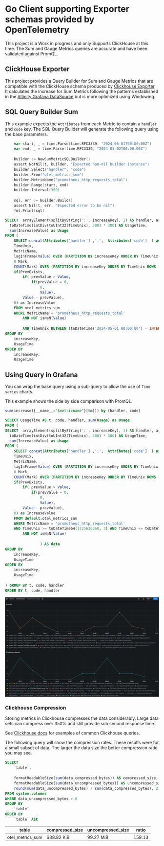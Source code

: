 # Go Client supporting Exporter schemas provided by OpenTelemetry

This project is a Work in progress and only Supports ClickHouse at this time.
The Sum and Gauge Metrics queries are accurate and have been validated against
PromQL.

## ClickHouse Exporter

This project provides a Query Builder for Sum and Gauge Metrics that are compatible with the ClickHouse schema produced by [Clickhouse Exporter](https://github.com/open-telemetry/opentelemetry-collector-contrib/tree/main/exporter/clickhouseexporter). It calculates the Increase for Sum Metrics following the patterns established in the [Altinity Grafana DataSource](https://grafana.com/grafana/plugins/vertamedia-clickhouse-datasource/) but is more optimized using Windowing.

## SQL Query Builder Sum

This example expects the `Attributes` from each Metric to contain
a `handler` and `code` key.
 The SQL Query Builder will generate the following query
using the base parameters.

```go
    var start, _ = time.Parse(time.RFC3339, "2024-05-01T00:00:00Z")
	var end, _ = time.Parse(time.RFC3339, "2024-05-02T00:00:00Z")

	builder := NewSumMetricSQLBuilder()
	assert.NotNil(t, builder, "Expected non-nil builder instance")
	builder.Select("handler", "code")
	builder.From("otel_metrics_sum")
	builder.MetricName("prometheus_http_requests_total")
	builder.Range(start, end)
	builder.Interval(300)

	sql, err := builder.Build()
	assert.Nil(t, err, "Expected error to be nil")
	fmt.Print(sql)
```

```sql
SELECT  arrayElement(splitByString(':', increaseKey), 1) AS handler, arrayElement(splitByString(':', increaseKey), 2) AS code,
  toDateTime(intDiv(toUInt32(TimeUnix), 300) * 300) AS UsageTime,
  sum(IncreaseValue) as Usage
FROM (
    SELECT concat(Attributes['handler'] ,':',  Attributes['code']  ) as increaseKey,
    TimeUnix,
	MetricName,
    lagInFrame(Value) OVER (PARTITION BY increaseKey ORDER BY TimeUnix ASC ROWS BETWEEN 1 PRECEDING AND UNBOUNDED FOLLOWING) AS prevValue,
	0 Mark,
	COUNT(Mark) OVER (PARTITION BY increaseKey ORDER BY	TimeUnix ROWS 1 PRECEDING)-1 = 1 PrevExists,
	if(PrevExists,
	    if( prevValue > Value,
			if(prevValue = 0,
			    0,
			    Value),
		Value - prevValue),
	0) as IncreaseValue
    FROM otel_metrics_sum
    WHERE MetricName = 'prometheus_http_requests_total'
	    AND NOT isNaN(Value)
        
        AND TimeUnix BETWEEN (toDateTime('2024-05-01 00:00:00') - INTERVAL 300 SECOND) AND toDateTime('2024-05-02 00:00:00') ) AS data
GROUP BY
	increaseKey,
	UsageTime
ORDER BY
	increaseKey,
	UsageTime
```

## Using Query in Grafana

You can wrap the base query using a sub-query to allow the use of
`Time series` charts.

This example shows the side by side comparison with PromQL.

```sql
sum(increase({__name__="$metricname"}[5m])) by (handler, code)
```

```sql
SELECT UsageTime AS t, code, handler, sum(Usage) as Usage 
FROM (
SELECT  arrayElement(splitByString(':', increaseKey), 1) AS handler, arrayElement(splitByString(':', increaseKey), 2) AS code,
  toDateTime(intDiv(toUInt32(TimeUnix), 300) * 300) AS UsageTime,
  sum(IncreaseValue) as Usage
FROM (
    SELECT concat(Attributes['handler'] ,':',  Attributes['code']  ) as increaseKey,
    TimeUnix,
	MetricName,
    lagInFrame(Value) OVER (PARTITION BY increaseKey ORDER BY TimeUnix ASC ROWS BETWEEN 1 PRECEDING AND UNBOUNDED FOLLOWING) AS prevValue,
	0 Mark,
	COUNT(Mark) OVER (PARTITION BY increaseKey ORDER BY	TimeUnix ROWS 1 PRECEDING)-1 = 1 PrevExists,
	if(PrevExists,
	    if( prevValue > Value,
			if(prevValue = 0,
			    0,
			    Value),
		Value - prevValue),
	0) as IncreaseValue
    FROM default.otel_metrics_sum
    WHERE MetricName = 'prometheus_http_requests_total'
    AND TimeUnix >= toDateTime64(1725636368, 3) AND TimeUnix <= toDateTime64(1725639968, 3)
	    AND NOT isNaN(Value)
                
                ) AS data
GROUP BY
	increaseKey,
	UsageTime
ORDER BY
	increaseKey,
	UsageTime

) GROUP BY t, code, handler
ORDER BY t, code, handler
```

<img src="./docs/images/example.png" />

### Clickhouse Compression

Storing metrics in Clickhouse compresses the data considerably.
Large data sets can compress over 350% and still provide sub second
response time.

See [Clickhouse docs](https://clickhouse.com/docs/en/data-compression/compression-in-clickhouse)
for examples of common Clickhouse queries.

The following query will show the compression rates.  These results were for a
small subset of data.  The larger the data size the better compression ratio you may see.

```sql
SELECT
    `table`,
   
    formatReadableSize(sum(data_compressed_bytes)) AS compressed_size,
    formatReadableSize(sum(data_uncompressed_bytes)) AS uncompressed_size,
    round(sum(data_uncompressed_bytes) / sum(data_compressed_bytes), 2) AS ratio
FROM system.columns
WHERE data_uncompressed_bytes > 0
GROUP BY
    `table`
ORDER BY
    `table` ASC
```

|table|compressed_size|uncompressed_size|ratio|
|-----|---------------|-----------------|-----|
|otel_metrics_sum|638.82 KiB|99.27 MiB|159.13|
